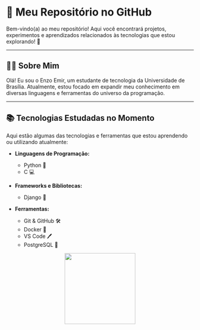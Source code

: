 # 🌟 Meu Repositório no GitHub

Bem-vindo(a) ao meu repositório! Aqui você encontrará projetos, experimentos e aprendizados relacionados às tecnologias que estou explorando! 🚀

---

## 🧑‍💻 Sobre Mim

Olá! Eu sou o Enzo Emir, um estudante de tecnologia da Universidade de Brasília. Atualmente, estou focado em expandir meu conhecimento em diversas linguagens e ferramentas do universo da programação.

---

## 📚 Tecnologias Estudadas no Momento

Aqui estão algumas das tecnologias e ferramentas que estou aprendendo ou utilizando atualmente:

- **Linguagens de Programação:**
  - Python 🐍
  - C 💻

- **Frameworks e Bibliotecas:**
  - Django 🌱

- **Ferramentas:**
  - Git & GitHub 🛠️
  - Docker 🐳
  - VS Code 🖊️
  - PostgreSQL 🐘

<div align="center" style="display: flex; flex-direction: row; flex-wrap: wrap; align-items: center; justify-content: center;">
  <img height="190em" src="https://github-readme-stats.vercel.app/api?username=EnzoEmir&show_icons=true&theme=dark" />
</div>
